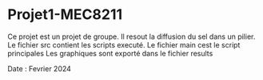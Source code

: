 # Projet1-MEC8211

Ce projet est un projet de groupe.
Il resout la diffusion du sel dans un pilier.
Le fichier src contient les scripts executé.
Le fichier main cest le script principales
Les graphiques sont exporté dans le fichier results

Date : Fevrier 2024
